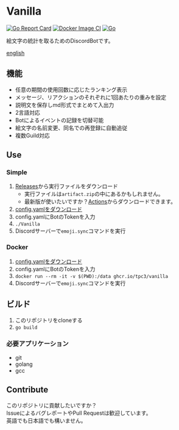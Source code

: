 # Vanilla
[![Go Report Card](https://goreportcard.com/badge/github.com/tpc3/vanilla)](https://goreportcard.com/report/github.com/tpc3/vanilla)
[![Docker Image CI](https://github.com/tpc3/Vanilla/actions/workflows/docker-image.yml/badge.svg)](https://github.com/tpc3/Vanilla/actions/workflows/docker-image.yml)
[![Go](https://github.com/tpc3/Vanilla/actions/workflows/go.yml/badge.svg)](https://github.com/tpc3/Vanilla/actions/workflows/go.yml)

絵文字の統計を取るためのDiscordBotです。

[english](https://github.com/tpc3/Vanilla/README.md)

## 機能
- 任意の期間の使用回数に応じたランキング表示
- メッセージ、リアクションのそれぞれに1回あたりの重みを設定
- 説明文を保存しmd形式でまとめて入出力
- 2言語対応
- Botによるイベントの記録を切替可能
- 絵文字の名前変更、同名での再登録に自動追従
- 複数Guild対応

## Use
### Simple
1. [Releases](https://github.com/tpc3/Vanilla/releases)から実行ファイルをダウンロード
    - 実行ファイルは`artifact.zip`の中にあるかもしれません。
    - 最新版が使いたいですか？[Actions](https://github.com/tpc3/Vanilla/actions/workflows/go.yml)からダウンロードできます。
1. [config.yamlをダウンロード](https://raw.githubusercontent.com/tpc3/Vanilla/master/config.yaml)
1. config.yamlにBotのTokenを入力
1. `./Vanilla`
1. Discordサーバーで`emoji.sync`コマンドを実行

### Docker
1. [config.yamlをダウンロード](https://raw.githubusercontent.com/tpc3/Vanilla/master/config.yaml)
1. config.yamlにBotのTokenを入力
1. `docker run --rm -it -v $(PWD):/data ghcr.io/tpc3/vanilla`
1. Discordサーバーで`emoji.sync`コマンドを実行

## ビルド
1. このリポジトリをcloneする
1. `go build`
### 必要アプリケーション
- git
- golang
- gcc

## Contribute
このリポジトリに貢献したいですか？  
IssueによるバグレポートやPull Requestは歓迎しています。  
英語でも日本語でも構いません。